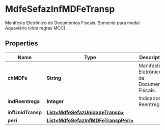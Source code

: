 

# MdfeSefazInfMDFeTransp

Manifesto Eletrônico de Documentos Fiscais. Somente para modal Aquaviário (vide regras MOC).

## Properties

| Name | Type | Description | Notes |
|------------ | ------------- | ------------- | -------------|
|**chMDFe** | **String** | Manifesto Eletrônico de Documentos Fiscais. |  |
|**indReentrega** | **Integer** | Indicador de Reentrega. |  [optional] |
|**infUnidTransp** | [**List&lt;MdfeSefazUnidadeTransp&gt;**](MdfeSefazUnidadeTransp.md) |  |  [optional] |
|**peri** | [**List&lt;MdfeSefazInfMDFeTranspPeri&gt;**](MdfeSefazInfMDFeTranspPeri.md) |  |  [optional] |



